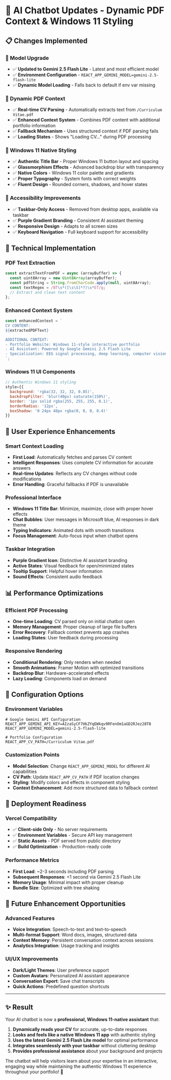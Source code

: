 # 🤖 AI Chatbot Updates - Dynamic PDF Context & Windows 11 Styling

## 📋 **Changes Implemented**

### **🎯 Model Upgrade**
- ✅ **Updated to Gemini 2.5 Flash Lite** - Latest and most efficient model
- ✅ **Environment Configuration** - `REACT_APP_GEMINI_MODEL=gemini-2.5-flash-lite`
- ✅ **Dynamic Model Loading** - Falls back to default if env var missing

### **📄 Dynamic PDF Context**
- ✅ **Real-time CV Parsing** - Automatically extracts text from `/Curriculum Vitae.pdf`
- ✅ **Enhanced Context System** - Combines PDF content with additional portfolio information
- ✅ **Fallback Mechanism** - Uses structured context if PDF parsing fails
- ✅ **Loading States** - Shows "Loading CV..." during PDF processing

### **🎨 Windows 11 Native Styling**
- ✅ **Authentic Title Bar** - Proper Windows 11 button layout and spacing
- ✅ **Glassmorphism Effects** - Advanced backdrop blur with transparency
- ✅ **Native Colors** - Windows 11 color palette and gradients
- ✅ **Proper Typography** - System fonts with correct weights
- ✅ **Fluent Design** - Rounded corners, shadows, and hover states

### **📱 Accessibility Improvements**
- ✅ **Taskbar-Only Access** - Removed from desktop apps, available via taskbar
- ✅ **Purple Gradient Branding** - Consistent AI assistant theming
- ✅ **Responsive Design** - Adapts to all screen sizes
- ✅ **Keyboard Navigation** - Full keyboard support for accessibility

## 🚀 **Technical Implementation**

### **PDF Text Extraction**
```javascript
const extractTextFromPDF = async (arrayBuffer) => {
  const uint8Array = new Uint8Array(arrayBuffer);
  const pdfString = String.fromCharCode.apply(null, uint8Array);
  const textRegex = /BT\s*([\s\S]*?)\s*ET/g;
  // Extract and clean text content
};
```

### **Enhanced Context System**
```javascript
const enhancedContext = `
CV CONTENT:
${extractedPDFText}

ADDITIONAL CONTEXT:
- Portfolio Website: Windows 11-style interactive portfolio
- AI Assistant: Powered by Google Gemini 2.5 Flash Lite
- Specialization: EEG signal processing, deep learning, computer vision
`;
```

### **Windows 11 UI Components**
```javascript
// Authentic Windows 11 styling
style={{
  background: 'rgba(32, 32, 32, 0.85)',
  backdropFilter: 'blur(40px) saturate(150%)',
  border: '1px solid rgba(255, 255, 255, 0.1)',
  borderRadius: '12px',
  boxShadow: '0 24px 48px rgba(0, 0, 0, 0.4)'
}}
```

## 🎯 **User Experience Enhancements**

### **Smart Context Loading**
- **First Load**: Automatically fetches and parses CV content
- **Intelligent Responses**: Uses complete CV information for accurate answers
- **Real-time Updates**: Reflects any CV changes without code modifications
- **Error Handling**: Graceful fallbacks if PDF is unavailable

### **Professional Interface**
- **Windows 11 Title Bar**: Minimize, maximize, close with proper hover effects
- **Chat Bubbles**: User messages in Microsoft blue, AI responses in dark theme
- **Typing Indicators**: Animated dots with smooth transitions
- **Focus Management**: Auto-focus input when chatbot opens

### **Taskbar Integration**
- **Purple Gradient Icon**: Distinctive AI assistant branding
- **Active States**: Visual feedback for open/minimized states
- **Tooltip Support**: Helpful hover information
- **Sound Effects**: Consistent audio feedback

## 📊 **Performance Optimizations**

### **Efficient PDF Processing**
- **One-time Loading**: CV parsed only on initial chatbot open
- **Memory Management**: Proper cleanup of large file buffers  
- **Error Recovery**: Fallback context prevents app crashes
- **Loading States**: User feedback during processing

### **Responsive Rendering**
- **Conditional Rendering**: Only renders when needed
- **Smooth Animations**: Framer Motion with optimized transitions
- **Backdrop Blur**: Hardware-accelerated effects
- **Lazy Loading**: Components load on demand

## 🔧 **Configuration Options**

### **Environment Variables**
```env
# Google Gemini API Configuration
REACT_APP_GEMINI_API_KEY=AIzaSyCF7HkZYqEWkqv9RFenOm1aGD2RJez28T8
REACT_APP_GEMINI_MODEL=gemini-2.5-flash-lite

# Portfolio Configuration
REACT_APP_CV_PATH=/Curriculum Vitae.pdf
```

### **Customization Points**
- **Model Selection**: Change `REACT_APP_GEMINI_MODEL` for different AI capabilities
- **CV Path**: Update `REACT_APP_CV_PATH` if PDF location changes
- **Styling**: Modify colors and effects in component styling
- **Context Enhancement**: Add more structured data to fallback context

## 🎪 **Deployment Readiness**

### **Vercel Compatibility**
- ✅ **Client-side Only** - No server requirements
- ✅ **Environment Variables** - Secure API key management
- ✅ **Static Assets** - PDF served from public directory
- ✅ **Build Optimization** - Production-ready code

### **Performance Metrics**
- **First Load**: ~2-3 seconds including PDF parsing
- **Subsequent Responses**: <1 second via Gemini 2.5 Flash Lite
- **Memory Usage**: Minimal impact with proper cleanup
- **Bundle Size**: Optimized with tree shaking

## 🔮 **Future Enhancement Opportunities**

### **Advanced Features**
- **Voice Integration**: Speech-to-text and text-to-speech
- **Multi-format Support**: Word docs, images, structured data
- **Context Memory**: Persistent conversation context across sessions
- **Analytics Integration**: Usage tracking and insights

### **UI/UX Improvements**
- **Dark/Light Themes**: User preference support
- **Custom Avatars**: Personalized AI assistant appearance
- **Conversation Export**: Save chat transcripts
- **Quick Actions**: Predefined question shortcuts

---

## ✨ **Result**

Your AI chatbot is now a **professional, Windows 11-native assistant** that:

1. **Dynamically reads your CV** for accurate, up-to-date responses
2. **Looks and feels like a native Windows 11 app** with authentic styling
3. **Uses the latest Gemini 2.5 Flash Lite model** for optimal performance
4. **Integrates seamlessly with your taskbar** without cluttering desktop
5. **Provides professional assistance** about your background and projects

The chatbot will help visitors learn about your expertise in an interactive, engaging way while maintaining the authentic Windows 11 experience throughout your portfolio! 🌟